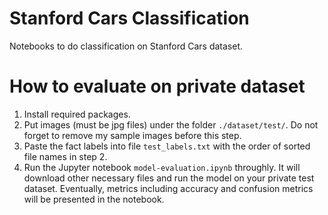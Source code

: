 # Stanford Cars Classification
Notebooks to do classification on Stanford Cars dataset.
# How to evaluate on private dataset
1. Install required packages.
2. Put images (must be jpg files) under the folder `./dataset/test/`. Do not forget to remove my sample images before this step.
3. Paste the fact labels into file `test_labels.txt` with the order of sorted file names in step 2.
4. Run the Jupyter notebook `model-evaluation.ipynb` throughly. It will download other necessary files and run the model on your private test dataset. Eventually, metrics including accuracy and confusion metrics will be presented in the notebook.
